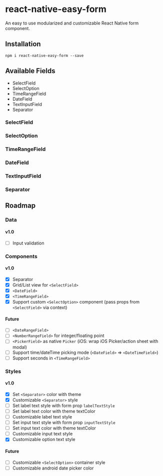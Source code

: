 # react-native-easy-form
An easy to use modularized and customizable React Native form component.

## Installation
`npm i react-native-easy-form --save`

## Available Fields
- SelectField
- SelectOption
- TimeRangeField
- DateField
- TextInputField
- Separator

### SelectField
### SelectOption
### TimeRangeField
### DateField
### TextInputField
### Separator

## Roadmap
### Data
#### v1.0
- [ ] Input validation

### Components
#### v1.0
- [x] Separator
- [x] Grid/List view for `<SelectField>`
- [x] `<DateField>`
- [x] `<TimeRangeField>`
- [x] Support custom `<SelectOption>` component (pass props from `<SelectField>` via context)

#### Future
- [ ] `<DateRangeField>`
- [ ] `<NumberRangeField>` for integer/floating point
- [ ] `<PickerField>` as native `Picker` (iOS: wrap iOS Picker/action sheet with modal)
- [ ] Support time/dateTime picking mode (`<DateField>` => `<DateTimeField>`)
- [ ] Support seconds in `<TimeRangeField>`

### Styles
#### v1.0
- [x] Set `<Separator>` color with theme
- [x] Customizable `<Separator>` style
- [ ] Set label text style with form prop `labelTextStyle`
- [ ] Set label text color with theme textColor
- [ ] Customizable label text style
- [ ] Set input text style with form prop `inputTextStyle`
- [ ] Set input text color with theme textColor
- [ ] Customizable input text style
- [x] Customizable option text style

#### Future
- [ ] Customizable `<SelectOption>` container style
- [ ] Customizable android date picker color
